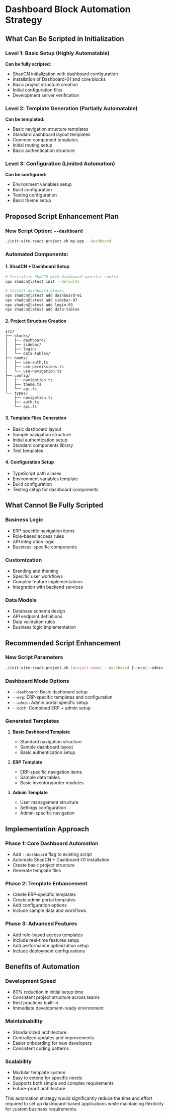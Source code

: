 # Dashboard Block Automation Strategy

## **What Can Be Scripted in Initialization**

### **Level 1: Basic Setup (Highly Automatable)**
**Can be fully scripted:**
- ShadCN initialization with dashboard configuration
- Installation of Dashboard-01 and core blocks
- Basic project structure creation
- Initial configuration files
- Development server verification

### **Level 2: Template Generation (Partially Automatable)**
**Can be templated:**
- Basic navigation structure templates
- Standard dashboard layout templates
- Common component templates
- Initial routing setup
- Basic authentication structure

### **Level 3: Configuration (Limited Automation)**
**Can be configured:**
- Environment variables setup
- Build configuration
- Testing configuration
- Basic theme setup

## **Proposed Script Enhancement Plan**

### **New Script Option: `--dashboard`**
```bash
./init-vite-react-project.sh my-app --dashboard
```

### **Automated Components:**

#### **1. ShadCN + Dashboard Setup**
```bash
# Initialize ShadCN with dashboard-specific config
npx shadcn@latest init --defaults

# Install dashboard blocks
npx shadcn@latest add dashboard-01
npx shadcn@latest add sidebar-07
npx shadcn@latest add login-03
npx shadcn@latest add data-tables
```

#### **2. Project Structure Creation**
```
src/
├── blocks/
│   ├── dashboard/
│   ├── sidebar/
│   ├── login/
│   └── data-tables/
├── hooks/
│   ├── use-auth.ts
│   ├── use-permissions.ts
│   └── use-navigation.ts
├── config/
│   ├── navigation.ts
│   ├── theme.ts
│   └── api.ts
└── types/
    ├── navigation.ts
    ├── auth.ts
    └── api.ts
```

#### **3. Template Files Generation**
- Basic dashboard layout
- Sample navigation structure
- Initial authentication setup
- Standard components library
- Test templates

#### **4. Configuration Setup**
- TypeScript path aliases
- Environment variables template
- Build configuration
- Testing setup for dashboard components

## **What Cannot Be Fully Scripted**

### **Business Logic**
- ERP-specific navigation items
- Role-based access rules
- API integration logic
- Business-specific components

### **Customization**
- Branding and theming
- Specific user workflows
- Complex feature implementations
- Integration with backend services

### **Data Models**
- Database schema design
- API endpoint definitions
- Data validation rules
- Business logic implementation

## **Recommended Script Enhancement**

### **New Script Parameters**
```bash
./init-vite-react-project.sh [project-name] --dashboard [--erp|--admin|--both]
```

### **Dashboard Mode Options**
- `--dashboard`: Basic dashboard setup
- `--erp`: ERP-specific templates and configuration
- `--admin`: Admin portal specific setup
- `--both`: Combined ERP + admin setup

### **Generated Templates**
1. **Basic Dashboard Template**
   - Standard navigation structure
   - Sample dashboard layout
   - Basic authentication setup

2. **ERP Template**
   - ERP-specific navigation items
   - Sample data tables
   - Basic inventory/order modules

3. **Admin Template**
   - User management structure
   - Settings configuration
   - Admin-specific navigation

## **Implementation Approach**

### **Phase 1: Core Dashboard Automation**
- Add `--dashboard` flag to existing script
- Automate ShadCN + Dashboard-01 installation
- Create basic project structure
- Generate template files

### **Phase 2: Template Enhancement**
- Create ERP-specific templates
- Create admin portal templates
- Add configuration options
- Include sample data and workflows

### **Phase 3: Advanced Features**
- Add role-based access templates
- Include real-time features setup
- Add performance optimization setup
- Include deployment configurations

## **Benefits of Automation**

### **Development Speed**
- 80% reduction in initial setup time
- Consistent project structure across teams
- Best practices built-in
- Immediate development-ready environment

### **Maintainability**
- Standardized architecture
- Centralized updates and improvements
- Easier onboarding for new developers
- Consistent coding patterns

### **Scalability**
- Modular template system
- Easy to extend for specific needs
- Supports both simple and complex requirements
- Future-proof architecture

This automation strategy would significantly reduce the time and effort required to set up dashboard-based applications while maintaining flexibility for custom business requirements.